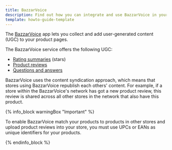 ```yaml
---
title: BazzarVoice
description: Find out how you can integrate and use BazzarVoice in your Spryker shop
template: howto-guide-template
---
```


The [BazzarVoice](https://www.bazaarvoice.com/) app lets you collect and add user-generated content (UGC) to your product pages. 

The BazzarVoice service offers the following UGC: 

- [Rating summaries](https://knowledge.bazaarvoice.com/wp-content/conversations/en_US/Display/display_integration.html#rating-summary) (stars)
- [Product reviews](https://knowledge.bazaarvoice.com/wp-content/conversations/en_US/Display/display_integration.html#reviews)  
- [Questions and answers](https://knowledge.bazaarvoice.com/wp-content/conversations/en_US/Display/display_integration.html#questions--answers)

BazzarVoice uses the content syndication approach, which means that stores using BazzarVoice republish each others' content. For example, if a store within the BazzarVoice's network has got a new product review, this review is shared across all other stores in the network that also have this product.

{% info_block warningBox "Important" %}

To enable BazzarVoice match your products to products in other stores and upload product reviews into your store, you must use UPCs or EANs as unique identifiers for your products.

{% endinfo_block %}

